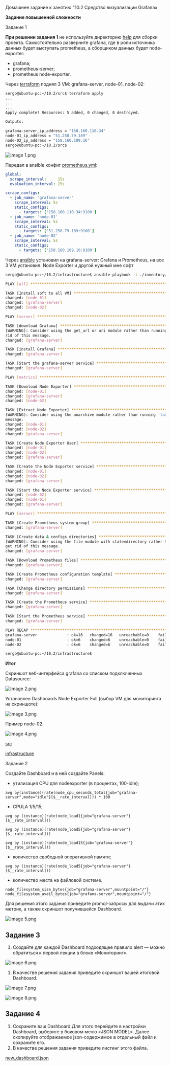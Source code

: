Домашнее задание к занятию "10.2 Средство визуализации Grafana»  

**Задание повышенной сложности**

Задание 1

**При решении задания 1** не используйте директорию [help](./help) для сборки проекта. Самостоятельно разверните grafana, где в роли источника данных будет выступать prometheus, а сборщиком данных будет node-exporter:

- grafana;
- prometheus-server;
- prometheus node-exporter.

Через [terraform](https://github.com/Serg2211/devops-netology/blob/main/dz/10-monitoring-02-grafana/src/main.tf) поднял 3 VM: grafana-server, node-01, node-02:

```bash
sergo@ubuntu-pc:~/10.2/src$ terraform apply
...
...
...
Apply complete! Resources: 5 added, 0 changed, 0 destroyed.

Outputs:

grafana-server_ip_address = "158.160.110.34"
node-01_ip_address = "51.250.79.189"
node-02_ip_address = "158.160.109.16"
sergo@ubuntu-pc:~/10.2/src$
```
<img
  src="https://github.com/Serg2211/devops-netology/blob/main/dz/10-monitoring-02-grafana/images/1.png"
  alt="image 1.png"
  title="image 1.png"
  style="display: inline-block; margin: 0 auto; max-width: 600px">


Передал в ansible конфиг [prometheus.yml](https://github.com/Serg2211/devops-netology/blob/main/dz/10-monitoring-02-grafana/infrastructure/templates/prometheus.yml):

```yml
global:
  scrape_interval:     15s
  evaluation_interval: 15s

scrape_configs:
  - job_name: 'grafana-server'
    scrape_interval: 5s
    static_configs:
      - targets: ['158.160.110.34:9100']
  - job_name: 'node-01'
    scrape_interval: 5s
    static_configs:
      - targets: ['51.250.79.189:9100']
  - job_name: 'node-02'
    scrape_interval: 5s
    static_configs:
      - targets: ['158.160.109.16:9100']
```

Через [ansible](https://github.com/Serg2211/devops-netology/blob/main/dz/10-monitoring-02-grafana/infrastructure/site.yml) установил на grafana-server: Grafana и Prometheus, на все 3 VM установил: Node Exporter и другой нужный мне софт

```bash
sergo@ubuntu-pc:~/10.2/infrastructure$ ansible-playbook -i ./inventory/cicd/hosts.yml site.yml

PLAY [all] **********************************************************************************************************************************************************************************************************************************************

TASK [Install soft to all VM] ***************************************************************************************************************************************************************************************************************************
changed: [node-01]
changed: [grafana-server]
changed: [node-02]

PLAY [server] *******************************************************************************************************************************************************************************************************************************************

TASK [download Grafana] *********************************************************************************************************************************************************************************************************************************
[WARNING]: Consider using the get_url or uri module rather than running 'wget'.  If you need to use command because get_url or uri is insufficient you can add 'warn: false' to this command task or set 'command_warnings=False' in ansible.cfg to get
rid of this message.
changed: [grafana-server]

TASK [install Grafana] **********************************************************************************************************************************************************************************************************************************
changed: [grafana-server]

TASK [Start the grafana-server service] *****************************************************************************************************************************************************************************************************************
changed: [grafana-server]

PLAY [metrics] ******************************************************************************************************************************************************************************************************************************************

TASK [Download Node Exporter] ***************************************************************************************************************************************************************************************************************************
changed: [node-01]
changed: [grafana-server]
changed: [node-02]

TASK [Extract Node Exporter] ****************************************************************************************************************************************************************************************************************************
[WARNING]: Consider using the unarchive module rather than running 'tar'.  If you need to use command because unarchive is insufficient you can add 'warn: false' to this command task or set 'command_warnings=False' in ansible.cfg to get rid of this
message.
changed: [node-01]
changed: [node-02]
changed: [grafana-server]

TASK [Create Node Exporter User] ************************************************************************************************************************************************************************************************************************
changed: [node-01]
changed: [node-02]
changed: [grafana-server]

TASK [Create the Node Exporter service] *****************************************************************************************************************************************************************************************************************
changed: [node-01]
changed: [node-02]
changed: [grafana-server]

TASK [Start the Node Exporter service] ******************************************************************************************************************************************************************************************************************
changed: [node-02]
changed: [node-01]
changed: [grafana-server]

PLAY [server] *******************************************************************************************************************************************************************************************************************************************

TASK [Create Prometheus system group] *******************************************************************************************************************************************************************************************************************
changed: [grafana-server]

TASK [Create data & configs directories] ****************************************************************************************************************************************************************************************************************
[WARNING]: Consider using the file module with state=directory rather than running 'mkdir'.  If you need to use command because file is insufficient you can add 'warn: false' to this command task or set 'command_warnings=False' in ansible.cfg to
get rid of this message.
changed: [grafana-server]

TASK [Download Prometheus files] ************************************************************************************************************************************************************************************************************************
changed: [grafana-server]

TASK [Create Prometheus configuration template] *********************************************************************************************************************************************************************************************************
changed: [grafana-server]

TASK [Change directory permissions] *********************************************************************************************************************************************************************************************************************
changed: [grafana-server]

TASK [Create the Prometheus service] ********************************************************************************************************************************************************************************************************************
changed: [grafana-server]

TASK [Start the Prometheus service] *********************************************************************************************************************************************************************************************************************
changed: [grafana-server]

PLAY RECAP **********************************************************************************************************************************************************************************************************************************************
grafana-server             : ok=16   changed=16   unreachable=0    failed=0    skipped=0    rescued=0    ignored=0   
node-01                    : ok=6    changed=6    unreachable=0    failed=0    skipped=0    rescued=0    ignored=0   
node-02                    : ok=6    changed=6    unreachable=0    failed=0    skipped=0    rescued=0    ignored=0   

sergo@ubuntu-pc:~/10.2/infrastructure$ 
```
**Итог**

Cкриншот веб-интерфейса grafana со списком подключенных Datasource:

<img
  src="https://github.com/Serg2211/devops-netology/blob/main/dz/10-monitoring-02-grafana/images/2.png"
  alt="image 2.png"
  title="image 2.png"
  style="display: inline-block; margin: 0 auto; max-width: 600px">


Установлен Dashboards Node Exporter Full (выбор VM для мониторинга на скриншоте):

<img
  src="https://github.com/Serg2211/devops-netology/blob/main/dz/10-monitoring-02-grafana/images/3.png"
  alt="image 3.png"
  title="image 3.png"
  style="display: inline-block; margin: 0 auto; max-width: 600px">

Пример node-02:

<img
  src="https://github.com/Serg2211/devops-netology/blob/main/dz/10-monitoring-02-grafana/images/4.png"
  alt="image 4.png"
  title="image 4.png"
  style="display: inline-block; margin: 0 auto; max-width: 600px">


[src](https://github.com/Serg2211/devops-netology/blob/main/dz/10-monitoring-02-grafana/src)

[infrastructure](https://github.com/Serg2211/devops-netology/blob/main/dz/10-monitoring-02-grafana/infrastructure)

Задание 2


Создайте Dashboard и в ней создайте Panels:

- утилизация CPU для nodeexporter (в процентах, 100-idle);

```
avg by(instance)(rate(node_cpu_seconds_total{job="grafana-server",mode="idle"}[$__rate_interval])) * 100
```
- CPULA 1/5/15;

```
avg by (instance)(rate(node_load1{job="grafana-server"}[$__rate_interval]))
```

```
avg by (instance)(rate(node_load5{job="grafana-server"}[$__rate_interval]))
```

```
avg by (instance)(rate(node_load15{job="grafana-server"}[$__rate_interval]))
```

- количество свободной оперативной памяти;

```
avg by (instance)(rate(node_load5{job="grafana-server"}[$__rate_interval]))
```

- количество места на файловой системе.

```
node_filesystem_size_bytes{job="grafana-server",mountpoint="/"}
node_filesystem_avail_bytes{job="grafana-server",mountpoint="/"}
```

Для решения этого задания приведите promql-запросы для выдачи этих метрик, а также скриншот получившейся Dashboard.

<img
  src="https://github.com/Serg2211/devops-netology/blob/main/dz/10-monitoring-02-grafana/images/5.png"
  alt="image 5.png"
  title="image 5.png"
  style="display: inline-block; margin: 0 auto; max-width: 600px">

## Задание 3

1. Создайте для каждой Dashboard подходящее правило alert — можно обратиться к первой лекции в блоке «Мониторинг».

<img
  src="https://github.com/Serg2211/devops-netology/blob/main/dz/10-monitoring-02-grafana/images/6.png"
  alt="image 6.png"
  title="image 6.png"
  style="display: inline-block; margin: 0 auto; max-width: 600px">

1. В качестве решения задания приведите скриншот вашей итоговой Dashboard.

<img
  src="https://github.com/Serg2211/devops-netology/blob/main/dz/10-monitoring-02-grafana/images/7.png"
  alt="image 7.png"
  title="image 7.png"
  style="display: inline-block; margin: 0 auto; max-width: 600px">

<img
  src="https://github.com/Serg2211/devops-netology/blob/main/dz/10-monitoring-02-grafana/images/8.png"
  alt="image 8.png"
  title="image 8.png"
  style="display: inline-block; margin: 0 auto; max-width: 600px">

## Задание 4

1. Сохраните ваш Dashboard.Для этого перейдите в настройки Dashboard, выберите в боковом меню «JSON MODEL». Далее скопируйте отображаемое json-содержимое в отдельный файл и сохраните его.
1. В качестве решения задания приведите листинг этого файла.

[new_dashboard.json](https://github.com/Serg2211/devops-netology/blob/main/dz/10-monitoring-02-grafana/new_dashboard.json)
